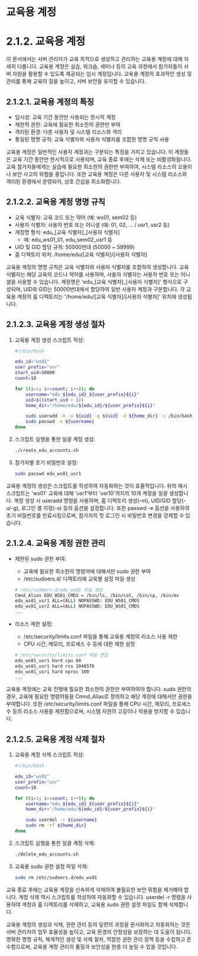 # 교육용 계정

# 2.1.2. 교육용 계정

이 문서에서는 서버 관리자가 교육 목적으로 생성하고 관리하는 교육용 계정에 대해 자세히 다룹니다.
교육용 계정은 실습, 워크숍, 세미나 등의 교육 과정에서 참가자들이 서버 자원을 활용할 수 있도록 제공되는 임시 계정입니다.
교육용 계정의 효과적인 생성 및 관리를 통해 교육의 질을 높이고, 서버 보안을 유지할 수 있습니다.

## 2.1.2.1. 교육용 계정의 특징

- 임시성: 교육 기간 동안만 사용되는 한시적 계정
- 제한적 권한: 교육에 필요한 최소한의 권한만 부여
- 격리된 환경: 다른 사용자 및 시스템 리소스와 격리
- 통일된 명명 규칙: 교육 식별자와 사용자 식별자를 조합한 명명 규칙 사용

교육용 계정은 일반적인 사용자 계정과는 구분되는 특징을 가지고 있습니다.
이 계정들은 교육 기간 동안만 한시적으로 사용되며, 교육 종료 후에는 삭제 또는 비활성화됩니다.
교육 참가자들에게는 실습에 필요한 최소한의 권한만 부여하여, 시스템 리소스의 오용이나 보안 사고의 위험을 줄입니다.
또한 교육용 계정은 다른 사용자 및 시스템 리소스와 격리된 환경에서 운영되어, 상호 간섭을 최소화합니다.

## 2.1.2.2. 교육용 계정 명명 규칙

- 교육 식별자: 교육 코드 또는 약어 (예: ws01, sem02 등)
- 사용자 식별자: 사용자 번호 또는 이니셜 (예: 01, 02, ... / usr1, usr2 등)
- 계정명 형식: edu_[교육 식별자]_[사용자 식별자]
    - 예: edu_ws01_01, edu_sem02_usr1 등
- UID 및 GID 할당 규칙: 50000번대 (50000 ~ 59999)
- 홈 디렉토리 위치: /home/edu/[교육 식별자]/[사용자 식별자]

교육용 계정의 명명 규칙은 교육 식별자와 사용자 식별자를 조합하여 생성합니다.
교육 식별자는 해당 교육의 코드나 약어를 사용하며, 사용자 식별자는 사용자 번호 또는 이니셜을 사용할 수 있습니다.
계정명은 'edu_[교육 식별자]_[사용자 식별자]' 형식으로 구성되며,
UID와 GID는 50000번대에서 할당하여 일반 사용자 계정과 구분합니다.
각 교육용 계정의 홈 디렉토리는 '/home/edu/[교육 식별자]/[사용자 식별자]' 위치에 생성됩니다.

## 2.1.2.3. 교육용 계정 생성 절차

1. 교육용 계정 생성 스크립트 작성:
    
    ```bash
    #!/bin/bash
    
    edu_id="ws01"
    user_prefix="usr"
    start_uid=50000
    count=10
    
    for ((i=1; i<=count; i++)); do
        username="edu_${edu_id}_${user_prefix}${i}"
        uid=$((start_uid + i))
        home_dir="/home/edu/${edu_id}/${user_prefix}${i}"
    
        sudo useradd -m -u ${uid} -g ${uid} -d ${home_dir} -s /bin/bash ${username}
        sudo passwd -e ${username}
    done
    
    ```
    
2. 스크립트 실행을 통한 일괄 계정 생성:
    
    ```bash
    ./create_edu_accounts.sh
    
    ```
    
3. 참가자별 초기 비밀번호 설정:
    
    ```bash
    sudo passwd edu_ws01_usr1
    
    ```
    

교육용 계정의 생성은 스크립트를 작성하여 자동화하는 것이 효율적입니다.
위의 예시 스크립트는 'ws01' 교육에 대해 'usr1'부터 'usr10'까지의 10개 계정을 일괄 생성합니다.
계정 생성 시 useradd 명령을 사용하며, 홈 디렉토리 생성(-m), UID/GID 할당(-u/-g), 로그인 셸 지정(-s) 등의 옵션을 설정합니다.
또한 passwd -e 옵션을 사용하여 초기 비밀번호를 만료시킴으로써, 참가자의 첫 로그인 시 비밀번호 변경을 강제할 수 있습니다.

## 2.1.2.4. 교육용 계정 권한 관리

- 제한된 sudo 권한 부여:
    - 교육에 필요한 최소한의 명령어에 대해서만 sudo 권한 부여
    - /etc/sudoers.d/ 디렉토리에 교육별 설정 파일 생성
    
    ```bash
    # /etc/sudoers.d/edu_ws01 파일 생성
    Cmnd_Alias EDU_WS01_CMDS = /bin/ls, /bin/cat, /bin/cp, /bin/mv
    edu_ws01_usr1 ALL=(ALL) NOPASSWD: EDU_WS01_CMDS
    edu_ws01_usr2 ALL=(ALL) NOPASSWD: EDU_WS01_CMDS
    ...
    
    ```
    
- 리소스 제한 설정:
    - /etc/security/limits.conf 파일을 통해 교육용 계정의 리소스 사용 제한
    - CPU 시간, 메모리, 프로세스 수 등에 대한 제한 설정
    
    ```bash
    # /etc/security/limits.conf 파일 편집
    edu_ws01_usr1 hard cpu 60
    edu_ws01_usr1 hard rss 1048576
    edu_ws01_usr1 hard nproc 100
    ...
    
    ```
    

교육용 계정에는 교육 진행에 필요한 최소한의 권한만 부여하여야 합니다.
sudo 권한의 경우, 교육에 필요한 명령어들을 Cmnd_Alias로 정의하고 해당 계정에 대해서만 권한을 부여합니다.
또한 /etc/security/limits.conf 파일을 통해 CPU 시간, 메모리, 프로세스 수 등의 리소스 사용을 제한함으로써,
시스템 자원의 고갈이나 악용을 방지할 수 있습니다.

## 2.1.2.5. 교육용 계정 삭제 절차

1. 교육용 계정 삭제 스크립트 작성:
    
    ```bash
    #!/bin/bash
    
    edu_id="ws01"
    user_prefix="usr"
    count=10
    
    for ((i=1; i<=count; i++)); do
        username="edu_${edu_id}_${user_prefix}${i}"
        home_dir="/home/edu/${edu_id}/${user_prefix}${i}"
    
        sudo userdel -r ${username}
        sudo rm -rf ${home_dir}
    done
    
    ```
    
2. 스크립트 실행을 통한 일괄 계정 삭제:
    
    ```bash
    ./delete_edu_accounts.sh
    
    ```
    
3. 교육용 sudo 권한 설정 파일 삭제:
    
    ```bash
    sudo rm /etc/sudoers.d/edu_ws01
    
    ```
    

교육 종료 후에는 교육용 계정을 신속하게 삭제하여 불필요한 보안 위험을 제거해야 합니다.
계정 삭제 역시 스크립트를 작성하여 자동화할 수 있습니다.
userdel -r 명령을 사용하여 계정과 홈 디렉토리를 삭제하고,
교육용 sudo 권한 설정 파일도 함께 삭제합니다.

교육용 계정의 생성과 삭제, 권한 관리 등의 일련의 과정을 문서화하고 자동화하는 것은
서버 관리자의 업무 효율성을 높이고, 교육 환경의 안정성을 보장하는 데 도움이 됩니다.
명확한 명명 규칙, 체계적인 생성 및 삭제 절차, 적절한 권한 관리 정책 등을 수립하고 준수함으로써,
교육용 계정 관리의 품질과 보안성을 한층 더 높일 수 있을 것입니다.